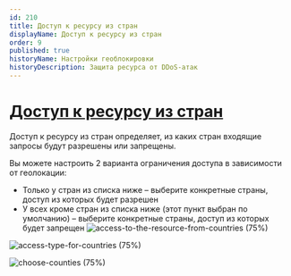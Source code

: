 ```yaml
---
id: 210
title: Доступ к ресурсу из стран
displayName: Доступ к ресурсу из стран
order: 9
published: true
historyName: Настройки геоблокировки
historyDescription: Защита ресурса от DDoS-атак
---
```


# [Доступ к ресурсу из стран](access-toresource-from-countries)

Доступ к ресурсу из стран определяет, из каких стран входящие запросы будут разрешены или запрещены.

Вы можете настроить 2 варианта ограничения доступа в зависимости от геолокации:
- Только у стран из списка ниже – выберите конкретные страны, доступ из которых будет разрешен <br/>
- У всех кроме стран из списка ниже (этот пункт выбран по умолчанию) – выберите конкретные страны, доступ из которых будет запрещен
![access-to-the-resource-from-countries (75%)](https://img.solarspace.pro/docs/field-geo.jpg "Ограничение входящего трафика для стран")

![access-type-for-countries (75%)](https://img.solarspace.pro/docs/choose-countries-geo.jpg "Доступность входящего траифка для выбранных стран")

![choose-counties (75%)](https://img.solarspace.pro/docs/countries-menu-geo.jpg "Страны, которым будет разрешено или запрещено отправлять трафик")